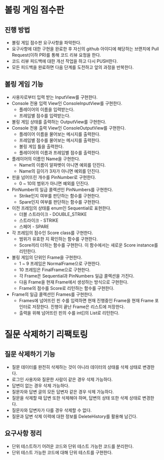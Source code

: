 # 볼링 게임 점수판
## 진행 방법
* 볼링 게임 점수판 요구사항을 파악한다.
* 요구사항에 대한 구현을 완료한 후 자신의 github 아이디에 해당하는 브랜치에 Pull Request(이하 PR)를 통해 코드 리뷰 요청을 한다.
* 코드 리뷰 피드백에 대한 개선 작업을 하고 다시 PUSH한다.
* 모든 피드백을 완료하면 다음 단계를 도전하고 앞의 과정을 반복한다.

## 볼링 게임 기능
* 사용자로부터 입력 받는 InputView를 구현한다.
* Console 전용 입력 View인 ConsoleInputView를 구현한다.
  * 플레이어의 이름을 입력받는다.
  * 프레임별 점수를 입력받는다.
* 볼링 게임 상태를 출력하는 OutputView를 구현한다.
* Console 전용 출력 View인 ConsoleOutputView를 구현한다.
  * 플레이어 이름을 물어보는 메시지를 출력한다.
  * 프레임별 점수를 물어보는 메시지를 출력한다.
  * 볼링 게임 틀을 출력한다.
  * 플레이어의 이름과 프레임별 점수를 출력한다.
* 플레이어의 이름인 Name을 구현한다.
  * Name의 이름이 알파벳이 아니면 예외를 던진다.
  * Name의 길이가 3자가 아니면 예외를 던진다.
* 핀을 넘어뜨린 개수를 PinNumber로 구현한다.
  * 0 ~ 10의 범위가 아니면 예외를 던진다.
* PinNumber의 일급 콜렉션인 PinNumbers를 구현한다.
  * Strike인지 여부를 판단하는 함수를 구현한다.
  * Spare인지 여부를 판단하는 함수를 구현한다.
* 이전 프레임의 상태를 enum인 Sequential로 표현한다.
  * 더블 스트라이크 - DOUBLE_STRIKE
  * 스트라이크 - STRIKE
  * 스페어 - SPARE
* 각 프레임의 점수인 Score class를 구현한다.
  * 범위가 유효한 지 확인하는 함수를 구현한다.
  * Score끼리 더하는 함수를 구현한다. 이 함수에서는 새로운 Score instance를 리턴한다.
* 볼링 게임의 단위인 Frame을 구현한다.
  * 1 ~ 9 프레임은 NormalFrame으로 구현한다.
  * 10 프레임은 FinalFrame으로 구현한다.
  * 각 Frame은 Sequential과 PinNumbers 일급 콜렉션을 가진다.
  * 다음 Frame을 현재 Frame에서 생성하는 방식으로 구현한다.
  * Frame의 점수를 Score로 리턴하는 함수를 구현한다.
* Frame의 일급 콜렉션인 Frames를 구현한다.
  * Frames에 넘어뜨린 핀 수를 입력하면 현재 진행중인 Frame을 현재 Frame 포인터로 저장한다. 진행이 끝난 Frame은 리스트에 저장한다.
  * 출력을 위해 넘어뜨린 핀의 수를 int[]의 List로 리턴한다.

# 질문 삭제하기 리팩토링
## 질문 삭제하기 기능
* 질문 데이터를 완전히 삭제하는 것이 아니라 데이터의 상태를 삭제 상태로 변경한다.
* 로그인 사용자와 질문한 사람이 같은 경우 삭제 가능하다.
* 답변이 없는 경우 삭제 가능하다.
* 질문자와 답변 글의 모든 답변자 같은 경우 삭제 가능하다.
* 질문을 삭제할 때 답변 또한 삭제해야 하며, 답변의 상태 또한 삭제 상태로 변경한다.
* 질문자와 답변자가 다를 경우 삭제할 수 없다.
* 질문과 답변 삭제 이력에 대한 정보를 DeleteHistory를 활용해 남긴다.
## 요구사항 정리
* 단위 테스트하기 어려운 코드와 단위 테스트 가능한 코드를 분리한다.
* 단위 테스트 가능한 코드에 대해 단위 테스트를 구현한다.